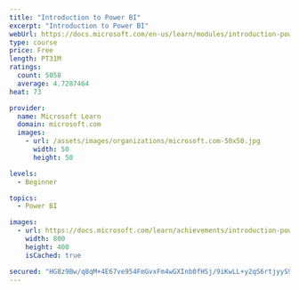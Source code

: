 ```yaml
---
title: "Introduction to Power BI"
excerpt: "Introduction to Power BI"
webUrl: https://docs.microsoft.com/en-us/learn/modules/introduction-power-bi/
type: course
price: Free
length: PT31M
ratings:
  count: 5058
  average: 4.7287464
heat: 73

provider:
  name: Microsoft Learn
  domain: microsoft.com
  images:
    - url: /assets/images/organizations/microsoft.com-50x50.jpg
      width: 50
      height: 50

levels:
  - Beginner

topics:
  - Power BI

images:
  - url: https://docs.microsoft.com/learn/achievements/introduction-power-bi-social.png
    width: 800
    height: 400
    isCached: true

secured: "HG8z9Bw/q8qM+4E67ve954FmGvxFm4wGXInb0fHSj/9iKwLL+y2qS6rtjyyS9hQLq2Gt6NMjv9RSSa544SEJ0K9s0xh76svGqM0Xu9j4gdZFQb0JNfohSyWNxKjlTtxkNOlyD5J9eAwkLda9xMY54zv2RWiJInwTVfxJaTCVg0Ldl0enC7TTOI4MkRtsmbp3F05D9Ds/A3Li59iVxnL/Zteb9HOgVRBWsQio6dClbsxavAECQSd20/mS1k1UikPmjlQNr5eouBp0H9vByjGy38gO9ZT8FhaqGdhiGBD8l56sINx3HGArU90whDvC/uZoXiSyZ8177bwkivkkIbx9opKFNZ3a3Yqh7oIFjKh0HWCnfEwCCQjFekafk/b733EzVdy7ZURvbt+jI1WDVVLNIPUYDzwjuQ6VKSClUwA431o=;lGbg/mRbGkAycZ1YRlGPhg=="
---
```


